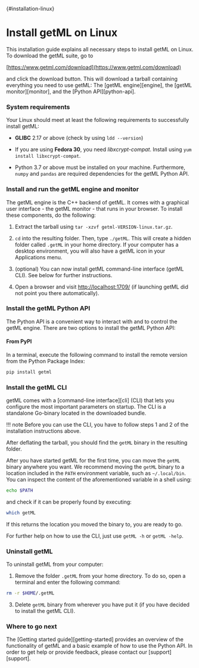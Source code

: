 [](){#installation-linux}
# Install getML on Linux

This installation guide explains all necessary steps to install getML on Linux.
To download the getML suite, go to 

[https://www.getml.com/download](https://www.getml.com/download)

and click the download button. This will download a tarball containing everything you need to use getML: The [getML engine][engine], the [getML monitor][monitor], and the [Python API][python-api].

### System requirements

Your Linux should meet at least the following requirements to successfully install getML:

- **GLIBC** 2.17 or above (check by using `ldd --version`)
  
- If you are using **Fedora 30**, you need *libxcrypt-compat*. Install using `yum install libxcrypt-compat`.

- Python 3.7 or above must be installed on your machine. Furthermore, `numpy` and `pandas` are required dependencies for the getML Python API.

### Install and run the getML engine and monitor

The getML engine is the C++ backend of getML. It comes with a graphical user interface - the getML monitor - that runs in your browser. To install these components, do the following:

1. Extract the tarball using 
   `tar -xzvf getml-VERSION-linux.tar.gz`.

2. `cd` into the resulting folder. Then, type `./getML`.
   This will create a hidden folder called `.getML` in your home directory. If your computer has a desktop environment, you will also have a getML icon in your Applications menu. 
   
3. (optional) You can now install getML command-line interface (getML CLI). See below for further instructions. 
     
4. Open a browser and visit [http://localhost:1709/](http://localhost:1709/) (if launching getML did not point you there automatically). 

### Install the getML Python API

The Python API is a convenient way to interact with and to control the getML engine. There are two options to install the getML Python API:

#### From PyPI 

In a terminal, execute the following command to install the remote version from the Python Package Index:

```bash
pip install getml
```

### Install the getML CLI

getML comes with a [command-line interface][cli] (CLI) that lets you configure the most 
important parameters on startup. The CLI is a standalone Go-binary located in the downloaded bundle.

!!! note
    Before you can use the CLI, you have to follow steps 1 and 2 of the installation 
    instructions above.
    
After deflating the tarball, you should find the `getML` binary in the resulting folder.

After you have started getML for the first time, you can move the `getML` binary anywhere you want. We recommend moving the `getML` binary to a location included in the `PATH` environment variable, such as `~/.local/bin`. You can inspect the content of the aforementioned variable in a shell using:

```bash
echo $PATH
```

and check if it can be properly found by executing:

```bash
which getML
```

If this returns the location you moved the binary to, you are ready to go.

For further help on how to use the CLI, just use `getML -h` or `getML -help`.

### Uninstall getML

To uninstall getML from your computer:

1. Remove the folder `.getML` from your home directory. To do so, open a terminal and enter the following command:

```bash
rm -r $HOME/.getML
```

3. Delete `getML` binary from wherever you have put it (if you have decided to install the getML CLI).

### Where to go next

The [Getting started guide][getting-started] provides an overview of the functionality of getML and a basic example of how to use the Python API. In order to get help or provide feedback, please contact our [support][support].
